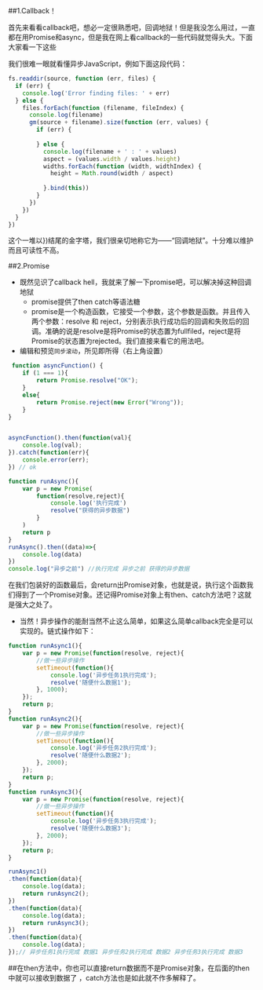 ﻿

##1.Callback！

首先来看看callback吧，想必一定很熟悉吧，回调地狱！但是我没怎么用过，一直都在用Promise和async，但是我在网上看callback的一些代码就觉得头大。下面大家看一下这些

我们很难一眼就看懂异步JavaScript，例如下面这段代码：


```javascript
fs.readdir(source, function (err, files) {
  if (err) {
    console.log('Error finding files: ' + err)
  } else {
    files.forEach(function (filename, fileIndex) {
      console.log(filename)
      gm(source + filename).size(function (err, values) {
        if (err) {
    
        } else {
          console.log(filename + ' : ' + values)
          aspect = (values.width / values.height)
          widths.forEach(function (width, widthIndex) {
            height = Math.round(width / aspect)
            
          }.bind(this))
        }
      })
    })
  }
})
```
这个一堆以})结尾的金字塔，我们很亲切地称它为——“回调地狱”。十分难以维护而且可读性不高。

##2.Promise
* 既然见识了callback hell，我就来了解一下promise吧，可以解决掉这种回调地狱
    *  promise提供了then catch等语法糖
    *  promise是一个构造函数，它接受一个参数，这个参数是函数。并且传入两个参数：resolve 和 reject，分别表示执行成功后的回调和失败后的回调。准确的说是resolve是将Promise的状态置为fullfiled，reject是将Promise的状态置为rejected。我们直接来看它的用法吧。
* 编辑和预览`同步滚动`，所见即所得（右上角设置）

```javascript
 function asyncFunction() {
    if (1 === 1){
        return Promise.resolve("OK");
    }
    else{
        return Promise.reject(new Error("Wrong"));
    }
}


asyncFunction().then(function(val){
    console.log(val);
}).catch(function(err){
    console.error(err);
}) // ok

function runAsync(){
    var p = new Promise(
        function(resolve,reject){
            console.log('执行完成')
            resolve("获得的异步数据")
        }
    )
    return p
}
runAsync().then((data)=>{
    console.log(data)
})
console.log("异步之前") //执行完成 异步之前 获得的异步数据
```
在我们包装好的函数最后，会return出Promise对象，也就是说，执行这个函数我们得到了一个Promise对象。还记得Promise对象上有then、catch方法吧？这就是强大之处了。



* 当然！异步操作的能耐当然不止这么简单，如果这么简单callback完全是可以实现的。链式操作如下：

```javascript
function runAsync1(){
    var p = new Promise(function(resolve, reject){
        //做一些异步操作
        setTimeout(function(){
            console.log('异步任务1执行完成');
            resolve('随便什么数据1');
        }, 1000);
    });
    return p;            
}
function runAsync2(){
    var p = new Promise(function(resolve, reject){
        //做一些异步操作
        setTimeout(function(){
            console.log('异步任务2执行完成');
            resolve('随便什么数据2');
        }, 2000);
    });
    return p;            
}
function runAsync3(){
    var p = new Promise(function(resolve, reject){
        //做一些异步操作
        setTimeout(function(){
            console.log('异步任务3执行完成');
            resolve('随便什么数据3');
        }, 2000);
    });
    return p;            
}

runAsync1()
.then(function(data){
    console.log(data);
    return runAsync2();
})
.then(function(data){
    console.log(data);
    return runAsync3();
})
.then(function(data){
    console.log(data);
});// 异步任务1执行完成 数据1 异步任务2执行完成 数据2 异步任务3执行完成 数据3
```

##在then方法中，你也可以直接return数据而不是Promise对象，在后面的then中就可以接收到数据了 ，catch方法也是如此就不作多解释了。

